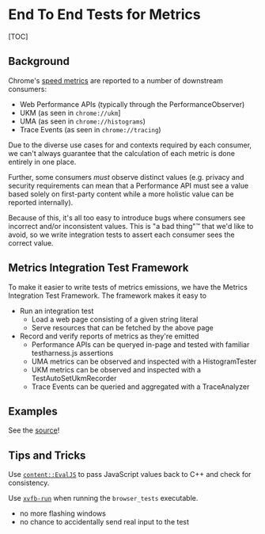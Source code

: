 # End To End Tests for Metrics

[TOC]

## Background
Chrome's [speed metrics][csm] are reported to a number of downstream consumers:

- Web Performance APIs (typically through the PerformanceObserver)
- UKM (as seen in `chrome://ukm`]
- UMA (as seen in `chrome://histograms`)
- Trace Events (as seen in `chrome://tracing`)

Due to the diverse use cases for and contexts required by each consumer, we
can't always guarantee that the calculation of each metric is done entirely in
one place.

Further, some consumers _must_ observe distinct values (e.g. privacy
and security requirements can mean that a Performance API must see a value
based solely on first-party content while a more holistic value can be reported
internally).

Because of this, it's all too easy to introduce bugs where
consumers see incorrect and/or inconsistent values. This is "a bad thing"™ that
we'd like to avoid, so we write integration tests to assert each consumer sees
the correct value.

## Metrics Integration Test Framework
To make it easier to write tests of metrics emissions, we have the Metrics
Integration Test Framework. The framework makes it easy to

- Run an integration test
    - Load a web page consisting of a given string literal
    - Serve resources that can be fetched by the above page
- Record and verify reports of metrics as they're emitted
    - Performance APIs can be queryed in-page and tested with familiar
      testharness.js assertions
    - UMA metrics can be observed and inspected with a HistogramTester
    - UKM metrics can be observed and inspected with a TestAutoSetUkmRecorder
    - Trace Events can be queried and aggregated with a TraceAnalyzer

## Examples
See the [source](metric_integration_test.cc)!

## Tips and Tricks
Use [`content::EvalJS`][evaljs] to pass JavaScript values back to C++ and check for
consistency.

Use [`xvfb-run`][xvfb-run] when running the `browser_tests` executable.

- no more flashing windows
- no chance to accidentally send real input to the test

[csm]: https://docs.google.com/document/d/1Ww487ZskJ-xBmJGwPO-XPz_QcJvw-kSNffm0nPhVpj8
[evaljs]: /content/public/test/browser_test_utils.h
[xvfb-run]: https://manpages.debian.org/testing/xvfb/xvfb-run.1.en.html
